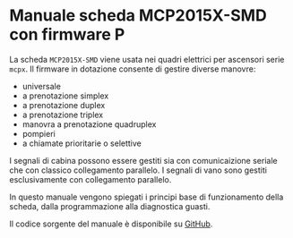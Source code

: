 # Manuale scheda MCP2015X-SMD con firmware P

La scheda `MCP2015X-SMD` viene usata nei quadri elettrici per ascensori serie `mcpx`. Il firmware in dotazione consente di gestire diverse manovre:

*   universale
*   a prenotazione simplex
*   a prenotazione duplex
*   a prenotazione triplex
*   manovra a prenotazione quadruplex
*   pompieri
*   a chiamate prioritarie o selettive

I segnali di cabina possono essere gestiti sia con comunicaizione seriale che con classico collegamento parallelo. I segnali di vano sono gestiti esclusivamente con collegamento parallelo.


In questo manuale vengono spiegati i principi base di funzionamento della scheda, dalla programmazione alla diagnostica guasti.

Il codice sorgente del manuale è disponibile su [GitHub](https://github.com/eca-automs/mcpx-board-manual-p_it/).
